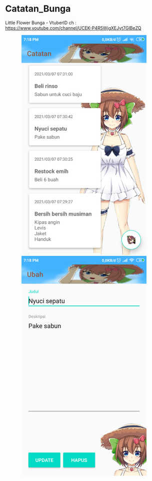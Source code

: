 # Catatan_Bunga
Little Flower Bunga - VtuberID
ch : https://www.youtube.com/channel/UCEK-P4R5WjgXEJyt7GlBeZQ

<div>
  <center>
    <img src=https://github.com/romadebrian/Catatan_Bunga/blob/master/Screenshot1.png width=400 height=700 />
    <img src=https://github.com/romadebrian/Catatan_Bunga/blob/master/Screenshot2.png width=400 height=700 />
</div>
